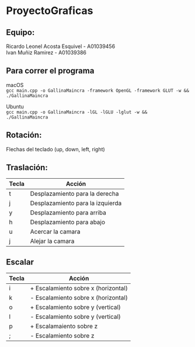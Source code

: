 # ProyectoGraficas

## Equipo:
Ricardo Leonel Acosta Esquivel - A01039456  
Ivan Muñiz Ramirez - A01039386
 
## Para correr el programa
macOS  
```gcc main.cpp -o GallinaMaincra -framework OpenGL -framework GLUT -w && ./GallinaMaincra```

Ubuntu  
```gcc main.cpp -o GallinaMaincra -lGL -lGLU -lglut -w && ./GallinaMaincra```

## Rotación:
Flechas del teclado (up, down, left, right)
	
## Traslación:
| Tecla |  Acción |
|------------|-------------------|
| t | Desplazamiento para la derecha |
| j | Desplazamiento para la izquierda |
| y | Desplazamiento para arriba | 
| h | Desplazamiento para abajo |
| u | Acercar la camara | 
| j | Alejar la camara |

## Escalar
| Tecla	| Acción |
|-----------------|-------------------|
| i | + Escalamiento sobre x (horizontal) |
| k | - Escalamiento sobre x (horizontal) |
| o | + Escalamiento sobre y (vertical) |
| l | - Escalamiento sobre y (vertical) |
| p | + Escalamaiento sobre z |
| ; | - Escalamiento sobre z |
